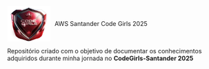 <div style="display: flex; align-items: center;">
  <img src="icons/santander.webp" alt="Santander Code Girls" style="width:100px; margin-right: 10px;">
  <p>AWS Santander Code Girls 2025</p>
</div>

Repositório criado com o objetivo de documentar os conhecimentos adquiridos durante minha jornada no **CodeGirls-Santander 2025**